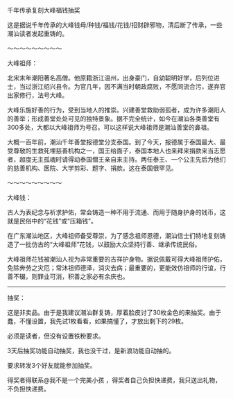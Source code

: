 千年传承复刻大峰福钱抽奖

这是据说千年传承的大峰钱母/种钱/福钱/花钱/招财辟邪物，清后断了传承，一些潮汕读者发起重铸的。

～～～～～～～～～

大峰祖师：

北宋末年潮阳著名高僧。他原籍浙江温州，出身豪门，自幼聪明好学，后列位进士，当过浙江绍兴县令。为官几年，因不满当时朝政腐败，不愿同流合污，遂弃官出家修行，法号大峰。

大峰乐施好善的行为，受到当地人的推崇。兴建善堂救助弱孤者，成为许多潮阳人的善举；形成善堂处处可见的独特景象。据不完全统计，如今在潮汕各类善堂有300多处，大都以大峰祖师为号召。可以这样说大峰祖师是潮汕善堂的鼻祖。

大概一百年前，潮汕千年善堂报德堂分支泰国。到了今天，报德属于泰国最大、最受尊敬的生救死埋慈善机构之一，国王给面子，泰国本地人也来拜来捐款来当志愿者，超度无主孤魂时请得动泰国僧王亲自来主持。两任泰王、一个公主先后为他们的慈善机构、医院、大学剪彩、题字、捐款。这在泰国很罕见。

～～～～～～～～～

大峰钱：

古人为表纪念与祈求护佑，常会铸造一种不用于流通、而用于随身护身的钱币，这就是民俗中的“花钱”或“压箱钱”。

在广东潮汕地区，大峰祖师备受尊崇，为了感念祖师恩德，潮汕信士们特地复刻铸造了一批仿古的“大峰祖师”花钱，以鼓励大众坚持行善、继承传统民俗。

大峰祖师花钱被潮汕人视为非常重要的吉祥护身物。据说佩戴可得大峰祖师护佑，免除奔劳之灾厄；常沐祖师德泽，消灾去病；最重要的，更能效仿祖师的行谊，行善不辍，则罪业可消，积善之家必有余庆也。

------------------------

抽奖：

这是非卖品。由于是我建议潮汕群复铸，厚着脸皮讨了30枚金色的来抽奖。由于蠢，不懂设置，我先试1枚看看，如果搞懂了，才放出剩下的29枚。

必须是读者，但没有设置铁粉要求。

3天后抽奖功能自动抽奖，我也没干过，是新浪功能自动抽的。

要求转发3个好友就能参加抽奖。

得奖者得联系@我不是一个完美小孩 ，得奖者自己负担快递费，我只送出礼物，不负担快递费。
